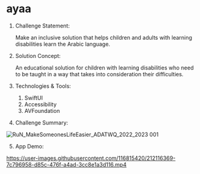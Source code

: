 # ayaa
1. Challenge Statement:

    Make an inclusive solution that helps children and adults with learning disabilities learn the Arabic language.



2. Solution Concept:

    An educational solution for children with learning disabilities who need to be taught in a way that takes into consideration their difficulties.



3. Technologies & Tools:

    1. SwiftUI
     2. Accessibility
      3. AVFoundation



4. Challenge Summary:

![RuN_MakeSomeonesLifeEasier_ADATWQ_2022_2023 001](https://user-images.githubusercontent.com/116815420/212115878-984430f2-58c0-4f42-932e-5f39afee3351.jpeg)



5. App Demo:

https://user-images.githubusercontent.com/116815420/212116369-7c796958-d85c-476f-a4ad-3cc8e1a3d116.mp4

